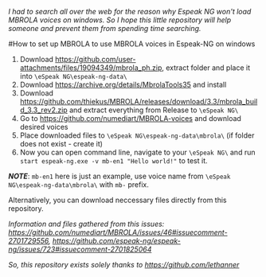 *I had to search all over the web for the reason why Espeak NG won't load MBROLA voices on windows.
So I hope this little repository will help someone and prevent them from spending time searching.*

#How to set up MBROLA to use MBROLA voices in Espeak-NG on windows

1. Download https://github.com/user-attachments/files/19094349/mbrola_ph.zip, extract folder and place it into `\eSpeak NG\espeak-ng-data\`
2. Download https://archive.org/details/MbrolaTools35 and install
3. Download https://github.com/thiekus/MBROLA/releases/download/3.3/mbrola_build_3.3_rev2.zip and extract everything from Release to `\eSpeak NG\`
4. Go to https://github.com/numediart/MBROLA-voices and download desired voices
5. Place downloaded files to `\eSpeak NG\espeak-ng-data\mbrola\` (if folder does not exist - create it)
6. Now you can open command line, navigate to your `\eSpeak NG\` and run `start espeak-ng.exe -v mb-en1 "Hello world!"` to test it.

***NOTE***: `mb-en1` here is just an example, use voice name from `\eSpeak NG\espeak-ng-data\mbrola\` with `mb-` prefix.

Alternatively, you can download neccessary files directly from this repository.


*Information and files gathered from this issues: https://github.com/numediart/MBROLA/issues/46#issuecomment-2701729556, https://github.com/espeak-ng/espeak-ng/issues/723#issuecomment-2701825064*

*So, this repository exists solely thanks to https://github.com/lethanner*
